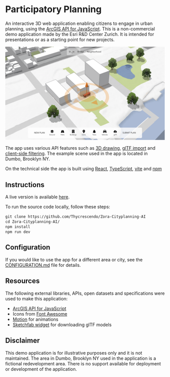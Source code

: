 # Participatory Planning

An interactive 3D web application enabling citizens to engage in urban planning, using the [ArcGIS API for JavaScript](https://developers.arcgis.com/javascript/). This is a non-commercial demo application made by the Esri R&D Center Zurich. It is intended for presentations or as a starting point for new projects.

[![screenshot](./screenshot.png)](https://esri.github.io/participatory-planning)

The app uses various API features such as [3D drawing](https://developers.arcgis.com/javascript/latest/api-reference/esri-widgets-Sketch.html), [glTF import](https://developers.arcgis.com/javascript/latest/sample-code/import-gltf/index.html) and [client-side filtering](https://developers.arcgis.com/javascript/latest/api-reference/esri-views-layers-support-FeatureFilter.html). The example scene used in the app is located in Dumbo, Brooklyn NY.

On the technical side the app is built using [React](https://react.dev/), [TypeScript](https://www.typescriptlang.org/), [vite](https://vite.dev/) and [npm](https://www.npmjs.com/)

## Instructions

A live version is available [here](https://esri.github.io/participatory-planning).

To run the source code locally, follow these steps:

```
git clone https://github.com/Thycrescendo/Zora-Cityplanning-AI
cd Zora-Cityplanning-AI/
npm install
npm run dev
```

## Configuration

If you would like to use the app for a different area or city, see the [CONFIGURATION.md](./CONFIGURATION.md) file for details.

## Resources

The following external libraries, APIs, open datasets and specifications were used to make this application:

- [ArcGIS API for JavaScript](https://developers.arcgis.com/javascript/)
- Icons from [Font Awesome](https://fontawesome.com/)
- [Motion](https://motion.dev/) for animations
- [Sketchfab widget](https://sketchfab.com/developers/download-api/downloading-models/javascript) for downloading glTF models

## Disclaimer

This demo application is for illustrative purposes only and it is not maintained. The area in Dumbo, Brooklyn NY used in the application is a fictional redevelopment area. There is no support available for deployment or development of the application.


